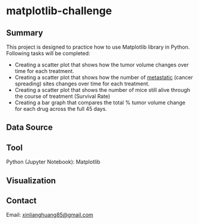 # matplotlib-challenge
## Summary ##
This project is designed to practice how to use Matplotlib library in Python. Following tasks will be completed:
* Creating a scatter plot that shows how the tumor volume changes over time for each treatment.
* Creating a scatter plot that shows how the number of [metastatic](https://en.wikipedia.org/wiki/Metastasis) (cancer spreading) sites changes over time for each treatment.
* Creating a scatter plot that shows the number of mice still alive through the course of treatment (Survival Rate)
* Creating a bar graph that compares the total % tumor volume change for each drug across the full 45 days.

## Data Source ##

## Tool ##
Python (Jupyter Notebook): Matplotlib
## Visualization ##

## Contact ##
Email: xinlianghuang85@gmail.com
